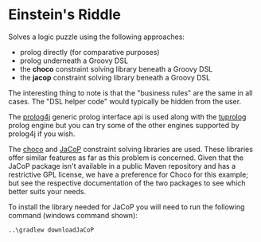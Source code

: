 Einstein's Riddle
=================

Solves a logic puzzle using the following approaches:
 
* prolog directly (for comparative purposes)
* prolog underneath a Groovy DSL
* the __choco__ constraint solving library beneath a Groovy DSL
* the __jacop__ constraint solving library beneath a Groovy DSL

The interesting thing to note is that the "business rules" are the same in all cases. The "DSL helper code" would typically be hidden from the user.

The [prolog4j](https://github.com/espakm/prolog4j) generic prolog interface api is used along with the [tuprolog](http://tuprolog.alice.unibo.it/) prolog engine but
you can try some of the other engines supported by prolog4j if you wish.

The [choco](http://www.emn.fr/z-info/choco-solver/) and [JaCoP](http://jacop.osolpro.com/) constraint solving libraries are used.
These libraries offer similar features as far as this problem is concerned. Given that the JaCoP package isn't available in a public
Maven repository and has a restrictive GPL license, we have a preference for Choco for this example; but see the respective
documentation of the two packages to see which better suits your needs.

To install the library needed for JaCoP you will need to run the following command (windows command shown):

    ..\gradlew downloadJaCoP
